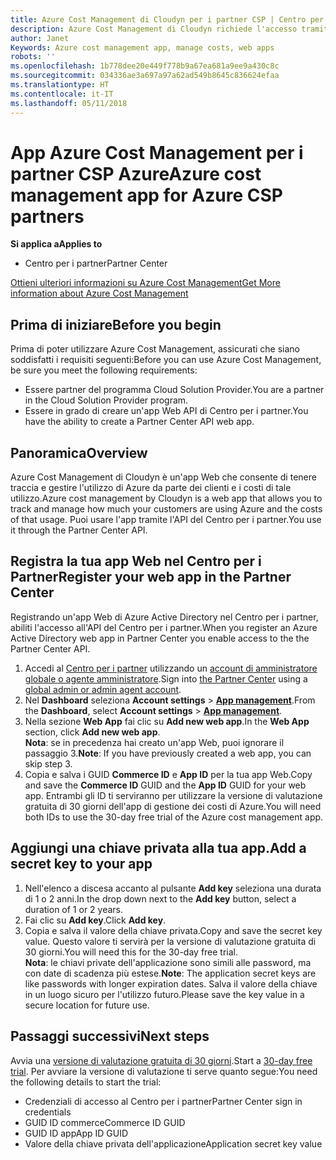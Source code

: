 ```yaml
---
title: Azure Cost Management di Cloudyn per i partner CSP | Centro per i partner
description: Azure Cost Management di Cloudyn richiede l'accesso tramite provisioning dell'API Centro per i partner.
author: Janet
Keywords: Azure cost management app, manage costs, web apps
robots: ''
ms.openlocfilehash: 1b778dee20e449f778b9a67ea681a9ee9a430c8c
ms.sourcegitcommit: 034336ae3a697a97a62ad549b8645c836624efaa
ms.translationtype: HT
ms.contentlocale: it-IT
ms.lasthandoff: 05/11/2018
---
```

# <a name="azure-cost-management-app-for-azure-csp-partners"></a><span data-ttu-id="14760-103">App Azure Cost Management per i partner CSP Azure</span><span class="sxs-lookup"><span data-stu-id="14760-103">Azure cost management app for Azure CSP partners</span></span>  

**<span data-ttu-id="14760-104">Si applica a</span><span class="sxs-lookup"><span data-stu-id="14760-104">Applies to</span></span>**

-  <span data-ttu-id="14760-105">Centro per i partner</span><span class="sxs-lookup"><span data-stu-id="14760-105">Partner Center</span></span>

[<span data-ttu-id="14760-106">Ottieni ulteriori informazioni su Azure Cost Management</span><span class="sxs-lookup"><span data-stu-id="14760-106">Get More information about Azure Cost Management</span></span>](https://go.microsoft.com/fwlink/p/?linkid=857893)

## <a name="before-you-begin"></a><span data-ttu-id="14760-107">Prima di iniziare</span><span class="sxs-lookup"><span data-stu-id="14760-107">Before you begin</span></span>
<span data-ttu-id="14760-108">Prima di poter utilizzare Azure Cost Management, assicurati che siano soddisfatti i requisiti seguenti:</span><span class="sxs-lookup"><span data-stu-id="14760-108">Before you can use Azure Cost Management, be sure you meet the following requirements:</span></span>

- <span data-ttu-id="14760-109">Essere partner del programma Cloud Solution Provider.</span><span class="sxs-lookup"><span data-stu-id="14760-109">You are a partner in the Cloud Solution Provider program.</span></span>
- <span data-ttu-id="14760-110">Essere in grado di creare un'app Web API di Centro per i partner.</span><span class="sxs-lookup"><span data-stu-id="14760-110">You have the ability to create a Partner Center API web app.</span></span>

## <a name="overview"></a><span data-ttu-id="14760-111">Panoramica</span><span class="sxs-lookup"><span data-stu-id="14760-111">Overview</span></span>

<span data-ttu-id="14760-112">Azure Cost Management di Cloudyn è un'app Web che consente di tenere traccia e gestire l'utilizzo di Azure da parte dei clienti e i costi di tale utilizzo.</span><span class="sxs-lookup"><span data-stu-id="14760-112">Azure cost management by Cloudyn is a web app that allows you to track and manage how much your customers are using Azure and the costs of that usage.</span></span> <span data-ttu-id="14760-113">Puoi usare l'app tramite l'API del Centro per i partner.</span><span class="sxs-lookup"><span data-stu-id="14760-113">You use it through the Partner Center API.</span></span>

## <a name="register-your-web-app-in-the-partner-center"></a><span data-ttu-id="14760-114">Registra la tua app Web nel Centro per i Partner</span><span class="sxs-lookup"><span data-stu-id="14760-114">Register your web app in the Partner Center</span></span>
<span data-ttu-id="14760-115">Registrando un'app Web di Azure Active Directory nel Centro per i partner, abiliti l'accesso all'API del Centro per i partner.</span><span class="sxs-lookup"><span data-stu-id="14760-115">When you register an Azure Active Directory web app in Partner Center you enable access to the the Partner Center API.</span></span> 
1.  <span data-ttu-id="14760-116">Accedi al [Centro per i partner](https://partnercenter.microsoft.com/en-us/pcv/dashboard/overview) utilizzando un [account di amministratore globale o agente amministratore](create-user-accounts-and-set-permissions.md).</span><span class="sxs-lookup"><span data-stu-id="14760-116">Sign into [the Partner Center](https://partnercenter.microsoft.com/en-us/pcv/dashboard/overview) using a [global admin or admin agent account](create-user-accounts-and-set-permissions.md).</span></span>
2.  <span data-ttu-id="14760-117">Nel **Dashboard** seleziona **Account settings** &gt; **[App management](https://partnercenter.microsoft.com/en-us/pcv/apiintegration/appmanagement)**.</span><span class="sxs-lookup"><span data-stu-id="14760-117">From the **Dashboard**, select **Account settings** &gt; **[App management](https://partnercenter.microsoft.com/en-us/pcv/apiintegration/appmanagement)**.</span></span>
3.  <span data-ttu-id="14760-118">Nella sezione **Web App** fai clic su **Add new web app**.</span><span class="sxs-lookup"><span data-stu-id="14760-118">In the **Web App** section, click **Add new web app**.</span></span>
<br> <span data-ttu-id="14760-119">**Nota**: se in precedenza hai creato un'app Web, puoi ignorare il passaggio 3.</span><span class="sxs-lookup"><span data-stu-id="14760-119">**Note**: If you have previously created a web app, you can skip step 3.</span></span>
4.  <span data-ttu-id="14760-120">Copia e salva i GUID **Commerce ID** e **App ID** per la tua app Web.</span><span class="sxs-lookup"><span data-stu-id="14760-120">Copy and save the **Commerce ID** GUID and the **App ID** GUID for your web app.</span></span> <span data-ttu-id="14760-121">Entrambi gli ID ti serviranno per utilizzare la versione di valutazione gratuita di 30 giorni dell'app di gestione dei costi di Azure.</span><span class="sxs-lookup"><span data-stu-id="14760-121">You will need both IDs to use the 30-day free trial of the Azure cost management app.</span></span>

## <a name="add-a-secret-key-to-your-app"></a><span data-ttu-id="14760-122">Aggiungi una chiave privata alla tua app.</span><span class="sxs-lookup"><span data-stu-id="14760-122">Add a secret key to your app</span></span>
1.  <span data-ttu-id="14760-123">Nell'elenco a discesa accanto al pulsante **Add key** seleziona una durata di 1 o 2 anni.</span><span class="sxs-lookup"><span data-stu-id="14760-123">In the drop down next to the **Add key** button, select a duration of 1 or 2 years.</span></span>
2.  <span data-ttu-id="14760-124">Fai clic su **Add key**.</span><span class="sxs-lookup"><span data-stu-id="14760-124">Click **Add key**.</span></span> 
3.  <span data-ttu-id="14760-125">Copia e salva il valore della chiave privata.</span><span class="sxs-lookup"><span data-stu-id="14760-125">Copy and save the secret key value.</span></span> <span data-ttu-id="14760-126">Questo valore ti servirà per la versione di valutazione gratuita di 30 giorni.</span><span class="sxs-lookup"><span data-stu-id="14760-126">You will need this for the 30-day free trial.</span></span>
<br><span data-ttu-id="14760-127">**Nota**: le chiavi private dell'applicazione sono simili alle password, ma con date di scadenza più estese.</span><span class="sxs-lookup"><span data-stu-id="14760-127">**Note**: The application secret keys are like passwords with longer expiration dates.</span></span> <span data-ttu-id="14760-128">Salva il valore della chiave in un luogo sicuro per l'utilizzo futuro.</span><span class="sxs-lookup"><span data-stu-id="14760-128">Please save the key value in a secure location for future use.</span></span>

## <a name="next-steps"></a><span data-ttu-id="14760-129">Passaggi successivi</span><span class="sxs-lookup"><span data-stu-id="14760-129">Next steps</span></span>
<span data-ttu-id="14760-130">Avvia una [versione di valutazione gratuita di 30 giorni](https://go.microsoft.com/fwlink/?linkid=857895).</span><span class="sxs-lookup"><span data-stu-id="14760-130">Start a [30-day free trial](https://go.microsoft.com/fwlink/?linkid=857895).</span></span>
<span data-ttu-id="14760-131">Per avviare la versione di valutazione ti serve quanto segue:</span><span class="sxs-lookup"><span data-stu-id="14760-131">You need the following details to start the trial:</span></span>
- <span data-ttu-id="14760-132">Credenziali di accesso al Centro per i partner</span><span class="sxs-lookup"><span data-stu-id="14760-132">Partner Center sign in credentials</span></span>
- <span data-ttu-id="14760-133">GUID ID commerce</span><span class="sxs-lookup"><span data-stu-id="14760-133">Commerce ID GUID</span></span>
- <span data-ttu-id="14760-134">GUID ID app</span><span class="sxs-lookup"><span data-stu-id="14760-134">App ID GUID</span></span>
- <span data-ttu-id="14760-135">Valore della chiave privata dell'applicazione</span><span class="sxs-lookup"><span data-stu-id="14760-135">Application secret key value</span></span>
